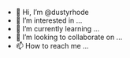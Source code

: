 - 👋 Hi, I’m @dustyrhode
- 👀 I’m interested in ...
- 🌱 I’m currently learning ...
- 💞️ I’m looking to collaborate on ...
- 📫 How to reach me ...

<!---
dustyrhode/dustyrhode is a ✨ special ✨ repository because its `README.md` (this file) appears on your GitHub profile.
You can click the Preview link to take a look at your changes.
--->
